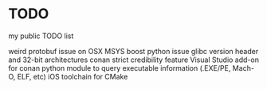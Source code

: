 # TODO
my public TODO list

weird protobuf issue on OSX
MSYS boost python issue
glibc version header and 32-bit architectures
conan strict credibility feature
Visual Studio add-on for conan
python module to query executable information (.EXE/PE, Mach-O, ELF, etc)
iOS toolchain for CMake
